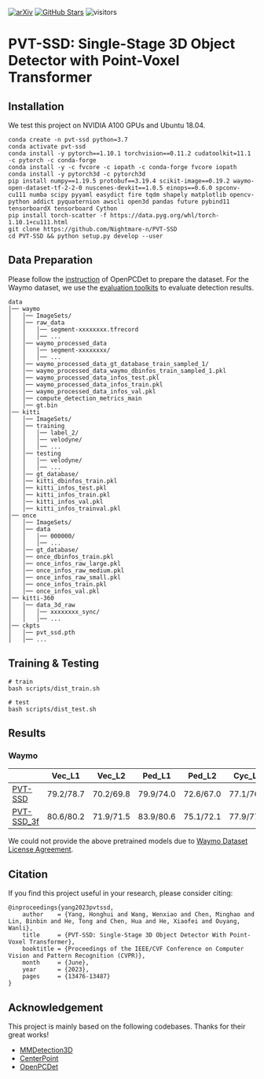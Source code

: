 [![arXiv](https://img.shields.io/badge/arXiv-Paper-<COLOR>.svg)](https://arxiv.org/abs/2305.06621)
[![GitHub Stars](https://img.shields.io/github/stars/Nightmare-n/PVT-SSD?style=social)](https://github.com/Nightmare-n/PVT-SSD)
![visitors](https://visitor-badge.glitch.me/badge?page_id=Nightmare-n/PVT-SSD)

# PVT-SSD: Single-Stage 3D Object Detector with Point-Voxel Transformer


## Installation
We test this project on NVIDIA A100 GPUs and Ubuntu 18.04.
```
conda create -n pvt-ssd python=3.7
conda activate pvt-ssd
conda install -y pytorch==1.10.1 torchvision==0.11.2 cudatoolkit=11.1 -c pytorch -c conda-forge
conda install -y -c fvcore -c iopath -c conda-forge fvcore iopath
conda install -y pytorch3d -c pytorch3d
pip install numpy==1.19.5 protobuf==3.19.4 scikit-image==0.19.2 waymo-open-dataset-tf-2-2-0 nuscenes-devkit==1.0.5 einops==0.6.0 spconv-cu111 numba scipy pyyaml easydict fire tqdm shapely matplotlib opencv-python addict pyquaternion awscli open3d pandas future pybind11 tensorboardX tensorboard Cython
pip install torch-scatter -f https://data.pyg.org/whl/torch-1.10.1+cu111.html
git clone https://github.com/Nightmare-n/PVT-SSD
cd PVT-SSD && python setup.py develop --user
```

## Data Preparation

Please follow the [instruction](https://github.com/open-mmlab/OpenPCDet/blob/master/docs/GETTING_STARTED.md) of OpenPCDet to prepare the dataset. For the Waymo dataset, we use the [evaluation toolkits](https://drive.google.com/drive/folders/1aa1kI9hhzBoZkIBcr8RBO3Zhg_RkOAag?usp=sharing) to evaluate detection results.
```
data
│── waymo
│   │── ImageSets/
│   │── raw_data
│   │   │── segment-xxxxxxxx.tfrecord
│   │   │── ...
│   │── waymo_processed_data
│   │   │── segment-xxxxxxxx/
│   │   │── ...
│   │── waymo_processed_data_gt_database_train_sampled_1/
│   │── waymo_processed_data_waymo_dbinfos_train_sampled_1.pkl
│   │── waymo_processed_data_infos_test.pkl
│   │── waymo_processed_data_infos_train.pkl
│   │── waymo_processed_data_infos_val.pkl
│   │── compute_detection_metrics_main
│   │── gt.bin
│── kitti
│   │── ImageSets/
│   │── training
│   │   │── label_2/
│   │   │── velodyne/
│   │   │── ...
│   │── testing
│   │   │── velodyne/
│   │   │── ...
│   │── gt_database/
│   │── kitti_dbinfos_train.pkl
│   │── kitti_infos_test.pkl
│   │── kitti_infos_train.pkl
│   │── kitti_infos_val.pkl
│   │── kitti_infos_trainval.pkl
│── once
│   │── ImageSets/
│   │── data
│   │   │── 000000/
│   │   │── ...
│   │── gt_database/
│   │── once_dbinfos_train.pkl
│   │── once_infos_raw_large.pkl
│   │── once_infos_raw_medium.pkl
│   │── once_infos_raw_small.pkl
│   │── once_infos_train.pkl
│   │── once_infos_val.pkl
│── kitti-360
│   │── data_3d_raw
│   │   │── xxxxxxxx_sync/
│   │   │── ...
│── ckpts
│   │── pvt_ssd.pth
│   │── ...
```

## Training & Testing
```
# train
bash scripts/dist_train.sh

# test
bash scripts/dist_test.sh
```

## Results

### Waymo
|                                             | Vec_L1 | Vec_L2 | Ped_L1 | Ped_L2 | Cyc_L1 | Cyc_L2 | Model |
|---------------------------------------------|:-------:|:-------:|:-------:|:-------:|:-------:|:-------:|:-------:|
|[PVT-SSD](tools/cfgs/waymo_models/pvt_ssd.yaml)| 79.2/78.7|70.2/69.8|79.9/74.0|72.6/67.0|77.1/76.0|74.0/73.0| [log](https://drive.google.com/file/d/1ZBq_4xLlaMTxxX57T2GFeTM87Ey9cwGu/view?usp=sharing) |
|[PVT-SSD_3f](tools/cfgs/waymo_models/pvt_ssd_3f.yaml)| 80.6/80.2|71.9/71.5|83.9/80.6|75.1/72.1|77.9/77.0|74.8/74.0| [log](https://drive.google.com/file/d/1Zx6OYludbb_WR6agAPdfWFL9HYVtalix/view?usp=sharing) |

We could not provide the above pretrained models due to [Waymo Dataset License Agreement](https://waymo.com/open/terms/).

## Citation 
If you find this project useful in your research, please consider citing:
```
@inproceedings{yang2023pvtssd,
    author    = {Yang, Honghui and Wang, Wenxiao and Chen, Minghao and Lin, Binbin and He, Tong and Chen, Hua and He, Xiaofei and Ouyang, Wanli},
    title     = {PVT-SSD: Single-Stage 3D Object Detector With Point-Voxel Transformer},
    booktitle = {Proceedings of the IEEE/CVF Conference on Computer Vision and Pattern Recognition (CVPR)},
    month     = {June},
    year      = {2023},
    pages     = {13476-13487}
}
```

## Acknowledgement
This project is mainly based on the following codebases. Thanks for their great works!

* [MMDetection3D](https://github.com/open-mmlab/mmdetection3d)
* [CenterPoint](https://github.com/tianweiy/CenterPoint)
* [OpenPCDet](https://github.com/open-mmlab/OpenPCDet)

